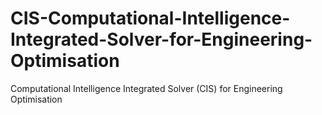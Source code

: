 # CIS-Computational-Intelligence-Integrated-Solver-for-Engineering-Optimisation
Computational Intelligence Integrated Solver (CIS) for Engineering Optimisation
